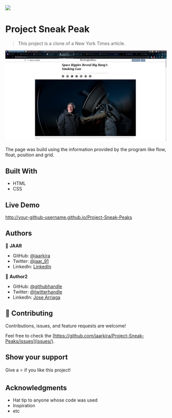 ![](https://img.shields.io/badge/Microverse-blueviolet)

# Project Sneak Peak

> This project is a clone of a New York Times article.

![screenshot](./Images/ProjectSneakPick.png)

The page was build using the information provided by the program like flow, float, position and grid.

## Built With

- HTML
- CSS

## Live Demo

http://your-github-username.github.io/Project-Sneak-Peaks


## Authors

👤 **JAAR**

- GitHub: [@jaarkira](https://github.com/jaarkira)
- Twitter: [@jaar_91](https://twitter.com/jaar_91)
- LinkedIn: [LinkedIn](https://linkedin.com/linkedinhandle)

👤 **Author2**

- GitHub: [@githubhandle](https://github.com/githubhandle)
- Twitter: [@twitterhandle](https://twitter.com/twitterhandle)
- LinkedIn: [Jose Arriaga](https://www.linkedin.com/in/jose-arriaga-63a851204/)

## 🤝 Contributing

Contributions, issues, and feature requests are welcome!

Feel free to check the [https://github.com/jaarkira/Project-Sneak-Peaks/issues](issues/).

## Show your support

Give a ⭐️ if you like this project!

## Acknowledgments

- Hat tip to anyone whose code was used
- Inspiration
- etc